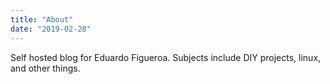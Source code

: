 ```yaml
---
title: "About"
date: "2019-02-28"
---
```


Self hosted blog for Eduardo Figueroa. Subjects include DIY projects, linux, and other things.
